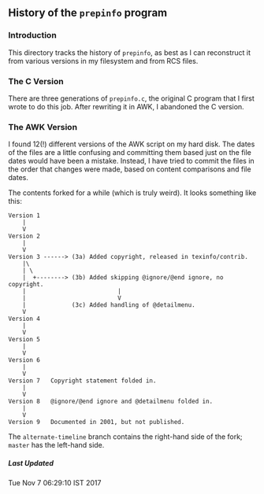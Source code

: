 ## History of the `prepinfo` program

### Introduction

This directory tracks the history of `prepinfo`, as best as I can
reconstruct it from various versions in my filesystem and from RCS
files.

### The C Version

There are three generations of `prepinfo.c`, the original C program
that I first wrote to do this job.  After rewriting it in AWK, I
abandoned the C version.

### The AWK Version

I found 12(!) different versions of the AWK script on my hard disk.
The dates of the files are a little confusing and committing them
based just on the file dates would have been a mistake. Instead,
I have tried to commit the files in the order that changes were
made, based on content comparisons and file dates.

The contents forked for a while (which is truly weird). It looks
something like this:

	Version 1
	    |
	    V
	Version 2
	    |
	    V
	Version 3 ------> (3a) Added copyright, released in texinfo/contrib.
	    |\
	    | \
	    |  +--------> (3b) Added skipping @ignore/@end ignore, no copyright.
	    |                          |
	    |                          V
	    |             (3c) Added handling of @detailmenu.
	    V
	Version 4
	    |
	    V
	Version 5
	    |
	    V
	Version 6
	    |
	    V
	Version 7	Copyright statement folded in.
	    |
	    V
	Version 8	@ignore/@end ignore and @detailmenu folded in.
	    |
	    V
	Version 9	Documented in 2001, but not published.

The `alternate-timeline` branch contains the right-hand side of
the fork; `master` has the left-hand side.

##### Last Updated

Tue Nov  7 06:29:10 IST 2017
